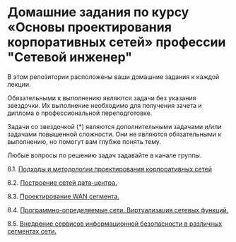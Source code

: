 #  Домашние задания по курсу «Основы проектирования корпоративных сетей» профессии "Сетевой инженер"

В этом репозитории расположены ваши домашние задания к каждой лекции. 

Обязательными к выполнению являются задачи без указания звездочки. Их выполнение необходимо для получения зачета и диплома о профессиональной переподготовке.

Задачи со звездочкой (*) являются дополнительными задачами и/или задачами повышенной сложности. Они не являются обязательными к выполнению, но помогут вам глубже понять тему.

Любые вопросы по решению задач задавайте в канале группы.

8.1. [Подходы и методологии проектирования корпоративных сетей](https://github.com/netology-code/crpnt-homeworks/blob/main/8-01.md)

8.2. [Построение сетей дата-центра.](https://github.com/netology-code/crpnt-homeworks/blob/main/8-02.md)

8.3. [Проектирование WAN сегмента. ](https://github.com/netology-code/crpnt-homeworks/blob/main/8-03.md)

8.4. [Программно-определяемые сети. Виртуализация сетевых функций.]()

8.5. [Внедрение сервисов информационной безопасности в различных сегментах сети.]()




